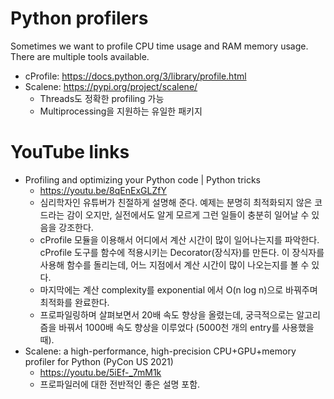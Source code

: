 # Python profilers
Sometimes we want to profile CPU time usage and RAM memory usage. There are multiple tools available.

* cProfile: https://docs.python.org/3/library/profile.html
* Scalene: https://pypi.org/project/scalene/
  * Threads도 정확한 profiling 가능
  * Multiprocessing을 지원하는 유일한 패키지

# YouTube links
* Profiling and optimizing your Python code | Python tricks
  * https://youtu.be/8qEnExGLZfY
  * 심리학자인 유튜버가 친절하게 설명해 준다. 예제는 분명히 최적화되지 않은 코드라는 감이 오지만, 실전에서도 알게 모르게 그런 일들이 충분히 일어날 수 있음을 강조한다.
  * cProfile 모듈을 이용해서 어디에서 계산 시간이 많이 일어나는지를 파악한다. cProfile 도구를 함수에 적용시키는 Decorator(장식자)를 만든다. 이 장식자를 사용해 함수를 돌리는데, 어느 지점에서 계산 시간이 많이 나오는지를 볼 수 있다.
  * 마지막에는 계산 complexity를 exponential 에서 O(n log n)으로 바꿔주며 최적화를 완료한다.
  * 프로파일링하며 살펴보면서 20배 속도 향상을 올렸는데, 궁극적으로는 알고리즘을 바꿔서 1000배 속도 향상을 이루었다 (5000천 개의 entry를 사용했을 때).
* Scalene: a high-performance, high-precision CPU+GPU+memory profiler for Python (PyCon US 2021)
  * https://youtu.be/5iEf-_7mM1k
  * 프로파일러에 대한 전반적인 좋은 설명 포함.
